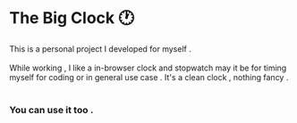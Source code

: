 # The Big Clock 🕐

This is a personal project I developed for myself . <br><br>
While working , I like a in-browser clock and stopwatch may it be for timing myself for coding or in general use case .
It's a clean clock , nothing fancy . <br><br>
<h3>You can use it too .</h3>
